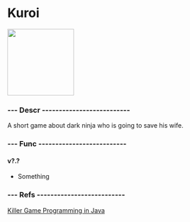 # Kuroi

<p>
  <img src="https://github.com/5aboteur/Third-Reich-Secrets/blob/master/Kuroi/Kuroi.gif" width="150"/>
</p>

### --- Descr --------------------------

A short game about dark ninja who is going to save his wife.

### --- Func --------------------------

#### v?.?

* Something

### --- Refs --------------------------

[Killer Game Programming in Java](http://www.reedbushey.com/106Killer%20Game%20Programming%20in%20Java.pdf)

